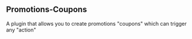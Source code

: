 ## Promotions-Coupons

A plugin that allows you to create promotions "coupons" which can trigger any "action"

